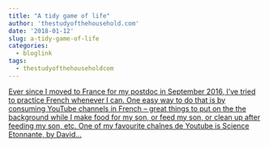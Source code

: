 ```yaml
---
title: "A tidy game of life"
author: 'thestudyofthehousehold.com'
date: '2018-01-12'
slug: a-tidy-game-of-life
categories:
  - bloglink
tags:
  - thestudyofthehouseholdcom
---
```


[Ever since I moved to France for my postdoc in September 2016, I’ve tried to practice French whenever I can. One easy way to do that is by consuming YouTube channels in French – great things to put on the the background while I make food for my son, or feed my son, or clean up after feeding my son, etc. One of my favourite chaînes de Youtube is Science Etonnante, by David...<click to read more>](http://thestudyofthehousehold.com/2018/01/12/2018-01-12-a-tidy-game-of-life/)

